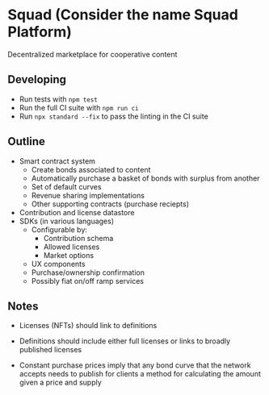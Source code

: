 # Squad (Consider the name Squad Platform)

Decentralized marketplace for cooperative content

## Developing

* Run tests with `npm test`
* Run the full CI suite with `npm run ci`
* Run `npx standard --fix` to pass the linting in the CI suite

## Outline

* Smart contract system
  * Create bonds associated to content
  * Automatically purchase a basket of bonds with surplus from another
  * Set of default curves
  * Revenue sharing implementations
  * Other supporting contracts (purchase reciepts)
* Contribution and license datastore
* SDKs (in various languages)
  * Configurable by:
    * Contribution schema
    * Allowed licenses
    * Market options
  * UX components
  * Purchase/ownership confirmation
  * Possibly fiat on/off ramp services

## Notes

* Licenses (NFTs) should link to definitions
* Definitions should include either full licenses or links to broadly
  published licenses

* Constant purchase prices imply that any bond curve that the network
  accepts needs to publish for clients a method for calculating the
  amount given a price and supply